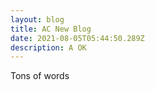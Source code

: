 ```yaml
---
layout: blog
title: AC New Blog
date: 2021-08-05T05:44:50.289Z
description: A OK
---
```

Tons of words